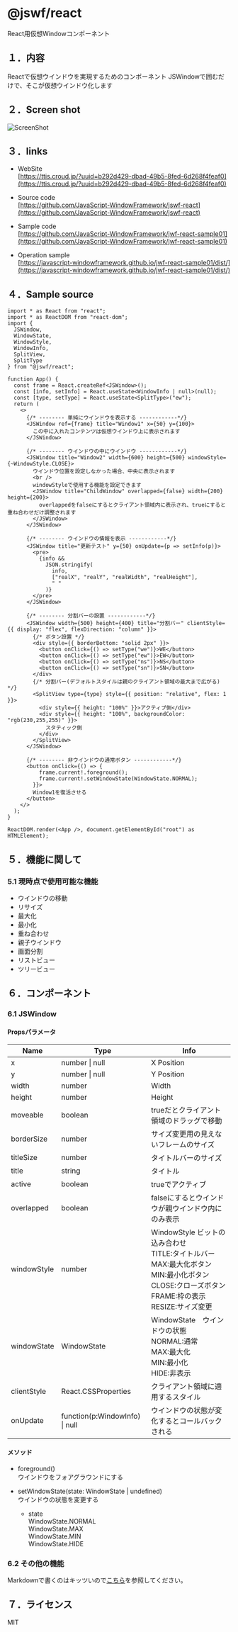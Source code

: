 # @jswf/react

React用仮想Windowコンポーネント

## １．内容

Reactで仮想ウインドウを実現するためのコンポーネント
JSWindowで囲むだけで、そこが仮想ウインドウ化します

## ２．Screen shot

![ScreenShot](https://raw.githubusercontent.com/JavaScript-WindowFramework/jwf-react-sample01/ScreenShot/ScreenShot.gif)

## ３．links

- WebSite  
[https://ttis.croud.jp/?uuid=b292d429-dbad-49b5-8fed-6d268f4feaf0](https://ttis.croud.jp/?uuid=b292d429-dbad-49b5-8fed-6d268f4feaf0)

- Source code  
[https://github.com/JavaScript-WindowFramework/jswf-react](https://github.com/JavaScript-WindowFramework/jswf-react)

- Sample code  
[https://github.com/JavaScript-WindowFramework/jwf-react-sample01](https://github.com/JavaScript-WindowFramework/jwf-react-sample01)

- Operation sample  
[https://javascript-windowframework.github.io/jwf-react-sample01/dist/](https://javascript-windowframework.github.io/jwf-react-sample01/dist/)

## ４．Sample source

```tsx:index.tsx
import * as React from "react";
import * as ReactDOM from "react-dom";
import {
  JSWindow,
  WindowState,
  WindowStyle,
  WindowInfo,
  SplitView,
  SplitType
} from "@jswf/react";

function App() {
  const frame = React.createRef<JSWindow>();
  const [info, setInfo] = React.useState<WindowInfo | null>(null);
  const [type, setType] = React.useState<SplitType>("ew");
  return (
    <>
      {/* -------- 単純にウインドウを表示する ------------*/}
      <JSWindow ref={frame} title="Window1" x={50} y={100}>
        この中に入れたコンテンツは仮想ウインドウ上に表示されます
      </JSWindow>

      {/* -------- ウインドウの中にウインドウ ------------*/}
      <JSWindow title="Window2" width={600} height={500} windowStyle={~WindowStyle.CLOSE}>
        ウインドウ位置を設定しなかった場合、中央に表示されます
        <br />
        windowStyleで使用する機能を設定できます
        <JSWindow title="ChildWindow" overlapped={false} width={200} height={200}>
          overlappedをfalseにするとクライアント領域内に表示され、trueにすると重ね合わせだけ調整されます
        </JSWindow>
      </JSWindow>

      {/* -------- ウインドウの情報を表示 ------------*/}
      <JSWindow title="更新テスト" y={50} onUpdate={p => setInfo(p)}>
        <pre>
          {info &&
            JSON.stringify(
              info,
              ["realX", "realY", "realWidth", "realHeight"],
              " "
            )}
        </pre>
      </JSWindow>

      {/* -------- 分割バーの設置 ------------*/}
      <JSWindow width={500} height={400} title="分割バー" clientStyle={{ display: "flex", flexDirection: "column" }}>
        {/* ボタン設置 */}
        <div style={{ borderBottom: "solid 2px" }}>
          <button onClick={() => setType("we")}>WE</button>
          <button onClick={() => setType("ew")}>EW</button>
          <button onClick={() => setType("ns")}>NS</button>
          <button onClick={() => setType("sn")}>SN</button>
        </div>
        {/* 分割バー(デフォルトスタイルは親のクライアント領域の最大まで広がる) */}
        <SplitView type={type} style={{ position: "relative", flex: 1 }}>
          <div style={{ height: "100%" }}>アクティブ側</div>
          <div style={{ height: "100%", backgroundColor: "rgb(230,255,255)" }}>
            スタティック側
          </div>
        </SplitView>
      </JSWindow>

      {/* -------- 非ウインドウの通常ボタン ------------*/}
      <button onClick={() => {
          frame.current!.foreground();
          frame.current!.setWindowState(WindowState.NORMAL);
        }}>
        Window1を復活させる
      </button>
    </>
  );
}

ReactDOM.render(<App />, document.getElementById("root") as HTMLElement);

```

## ５．機能に関して

### 5.1 現時点で使用可能な機能

- ウインドウの移動
- リサイズ
- 最大化
- 最小化
- 重ね合わせ
- 親子ウインドウ
- 画面分割
- リストビュー
- ツリービュー

## ６．コンポーネント

### 6.1 **JSWindow**

#### Propsパラメータ

| Name        | Type               | Info                                                       |
| ----------- | ------------------ | ---------------------------------------------------------- |
| x           | number &#124; null | X Position                                                 |
| y           | number &#124; null | Y Position                                                 |
| width       | number             | Width                                                      |
| height      | number             | Height                                                     |
| moveable    | boolean            | trueだとクライアント領域のドラッグで移動                      |
| borderSize  | number             | サイズ変更用の見えないフレームのサイズ                        |
| titleSize   | number             | タイトルバーのサイズ                                         |
| title       | string             | タイトル                                                    |
| active      | boolean            | trueでアクティブ                                            |
| overlapped  | boolean            | falseにするとウインドウが親ウインドウ内にのみ表示              |
| windowStyle | number             | WindowStyle ビットの込み合わせ <br> TITLE:タイトルバー<br> MAX:最大化ボタン<br> MIN:最小化ボタン<br> CLOSE:クローズボタン<br> FRAME:枠の表示<br> RESIZE:サイズ変更<br> |
| windowState | WindowState                    | WindowState　ウインドウの状態<br>  NORMAL:通常<br> MAX:最大化<br> MIN:最小化<br> HIDE:非表示<br> |
| clientStyle | React.CSSProperties | クライアント領域に適用するスタイル |
| onUpdate    | function(p:WindowInfo)  &#124; null | ウインドウの状態が変化するとコールバックされる |

#### メソッド

- foreground()  
ウインドウをフォアグラウンドにする

- setWindowState(state: WindowState | undefined)  
ウインドウの状態を変更する  
  - state  
WindowState.NORMAL  
WindowState.MAX  
WindowState.MIN  
WindowState.HIDE  

### 6.2 その他の機能

Markdownで書くのはキッツいので[こちら](https://ttis.croud.jp/?uuid=b292d429-dbad-49b5-8fed-6d268f4feaf0)を参照してください。

## ７．ライセンス

MIT
